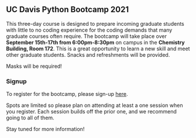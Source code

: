## UC Davis Python Bootcamp 2021

This three-day course is designed to prepare incoming graduate students with little to no coding experience for the coding demands that many graduate courses often require. The bootcamp will take place over **September 15th-17th from 6:00pm-8:30pm** on campus in the **Chemistry Building, Room 172**. This is a great opportunity to learn a new skill and meet other graduate students. Snacks and refreshments will be provided.

Masks will be required!


### Signup

To register for the bootcamp, please sign-up [here](https://docs.google.com/forms/d/e/1FAIpQLScVQWZqrfZfeg4A7ilOxLGS1ISckKNOM-5I5xRGz5Y61WWJLQ/).

Spots are limited so please plan on attending at least a one session when you register. Each session builds off the prior one, and we recommend going to all of them.


Stay tuned for more information!
